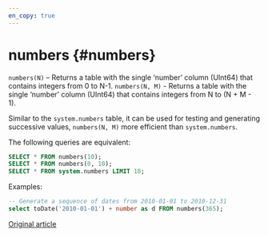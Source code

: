 ```yaml
---
en_copy: true
---
```


# numbers {#numbers}

`numbers(N)` – Returns a table with the single ‘number’ column (UInt64) that contains integers from 0 to N-1.
`numbers(N, M)` - Returns a table with the single ‘number’ column (UInt64) that contains integers from N to (N + M - 1).

Similar to the `system.numbers` table, it can be used for testing and generating successive values, `numbers(N, M)` more efficient than `system.numbers`.

The following queries are equivalent:

``` sql
SELECT * FROM numbers(10);
SELECT * FROM numbers(0, 10);
SELECT * FROM system.numbers LIMIT 10;
```

Examples:

``` sql
-- Generate a sequence of dates from 2010-01-01 to 2010-12-31
select toDate('2010-01-01') + number as d FROM numbers(365);
```

[Original article](https://clickhouse.tech/docs/en/query_language/table_functions/numbers/) <!--hide-->
